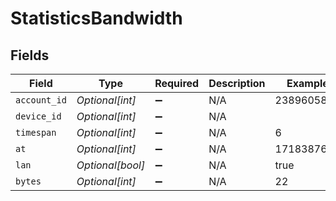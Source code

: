 # StatisticsBandwidth


## Fields

| Field              | Type               | Required           | Description        | Example            |
| ------------------ | ------------------ | ------------------ | ------------------ | ------------------ |
| `account_id`       | *Optional[int]*    | :heavy_minus_sign: | N/A                | 238960586          |
| `device_id`        | *Optional[int]*    | :heavy_minus_sign: | N/A                |                    |
| `timespan`         | *Optional[int]*    | :heavy_minus_sign: | N/A                | 6                  |
| `at`               | *Optional[int]*    | :heavy_minus_sign: | N/A                | 1718387650         |
| `lan`              | *Optional[bool]*   | :heavy_minus_sign: | N/A                | true               |
| `bytes`            | *Optional[int]*    | :heavy_minus_sign: | N/A                | 22                 |